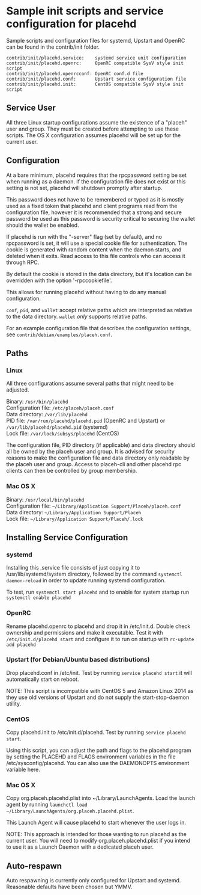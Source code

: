 Sample init scripts and service configuration for placehd
==========================================================

Sample scripts and configuration files for systemd, Upstart and OpenRC
can be found in the contrib/init folder.

    contrib/init/placehd.service:    systemd service unit configuration
    contrib/init/placehd.openrc:     OpenRC compatible SysV style init script
    contrib/init/placehd.openrcconf: OpenRC conf.d file
    contrib/init/placehd.conf:       Upstart service configuration file
    contrib/init/placehd.init:       CentOS compatible SysV style init script

Service User
---------------------------------

All three Linux startup configurations assume the existence of a "placeh" user
and group.  They must be created before attempting to use these scripts.
The OS X configuration assumes placehd will be set up for the current user.

Configuration
---------------------------------

At a bare minimum, placehd requires that the rpcpassword setting be set
when running as a daemon.  If the configuration file does not exist or this
setting is not set, placehd will shutdown promptly after startup.

This password does not have to be remembered or typed as it is mostly used
as a fixed token that placehd and client programs read from the configuration
file, however it is recommended that a strong and secure password be used
as this password is security critical to securing the wallet should the
wallet be enabled.

If placehd is run with the "-server" flag (set by default), and no rpcpassword is set,
it will use a special cookie file for authentication. The cookie is generated with random
content when the daemon starts, and deleted when it exits. Read access to this file
controls who can access it through RPC.

By default the cookie is stored in the data directory, but it's location can be overridden
with the option '-rpccookiefile'.

This allows for running placehd without having to do any manual configuration.

`conf`, `pid`, and `wallet` accept relative paths which are interpreted as
relative to the data directory. `wallet` *only* supports relative paths.

For an example configuration file that describes the configuration settings,
see `contrib/debian/examples/placeh.conf`.

Paths
---------------------------------

### Linux

All three configurations assume several paths that might need to be adjusted.

Binary:              `/usr/bin/placehd`  
Configuration file:  `/etc/placeh/placeh.conf`  
Data directory:      `/var/lib/placehd`  
PID file:            `/var/run/placehd/placehd.pid` (OpenRC and Upstart) or `/var/lib/placehd/placehd.pid` (systemd)  
Lock file:           `/var/lock/subsys/placehd` (CentOS)  

The configuration file, PID directory (if applicable) and data directory
should all be owned by the placeh user and group.  It is advised for security
reasons to make the configuration file and data directory only readable by the
placeh user and group.  Access to placeh-cli and other placehd rpc clients
can then be controlled by group membership.

### Mac OS X

Binary:              `/usr/local/bin/placehd`  
Configuration file:  `~/Library/Application Support/Placeh/placeh.conf`  
Data directory:      `~/Library/Application Support/Placeh`  
Lock file:           `~/Library/Application Support/Placeh/.lock`  

Installing Service Configuration
-----------------------------------

### systemd

Installing this .service file consists of just copying it to
/usr/lib/systemd/system directory, followed by the command
`systemctl daemon-reload` in order to update running systemd configuration.

To test, run `systemctl start placehd` and to enable for system startup run
`systemctl enable placehd`

### OpenRC

Rename placehd.openrc to placehd and drop it in /etc/init.d.  Double
check ownership and permissions and make it executable.  Test it with
`/etc/init.d/placehd start` and configure it to run on startup with
`rc-update add placehd`

### Upstart (for Debian/Ubuntu based distributions)

Drop placehd.conf in /etc/init.  Test by running `service placehd start`
it will automatically start on reboot.

NOTE: This script is incompatible with CentOS 5 and Amazon Linux 2014 as they
use old versions of Upstart and do not supply the start-stop-daemon utility.

### CentOS

Copy placehd.init to /etc/init.d/placehd. Test by running `service placehd start`.

Using this script, you can adjust the path and flags to the placehd program by
setting the PLACEHD and FLAGS environment variables in the file
/etc/sysconfig/placehd. You can also use the DAEMONOPTS environment variable here.

### Mac OS X

Copy org.placeh.placehd.plist into ~/Library/LaunchAgents. Load the launch agent by
running `launchctl load ~/Library/LaunchAgents/org.placeh.placehd.plist`.

This Launch Agent will cause placehd to start whenever the user logs in.

NOTE: This approach is intended for those wanting to run placehd as the current user.
You will need to modify org.placeh.placehd.plist if you intend to use it as a
Launch Daemon with a dedicated placeh user.

Auto-respawn
-----------------------------------

Auto respawning is currently only configured for Upstart and systemd.
Reasonable defaults have been chosen but YMMV.

